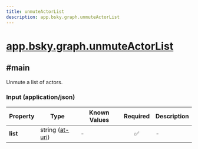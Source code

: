 ```yaml
---
title: unmuteActorList
description: app.bsky.graph.unmuteActorList
---
```


# [app.bsky.graph.unmuteActorList](https://github.com/myConsciousness/atproto.dart/blob/main/lexicons/app/bsky/graph/unmuteActorList.json)

## #main

Unmute a list of actors.

### Input (application/json)

| Property | Type | Known Values | Required | Description |
| --- | --- | --- | :---: | --- |
| **list** | string ([at-uri](https://atproto.com/specs/at-uri-scheme)) | - | ✅ | - |
